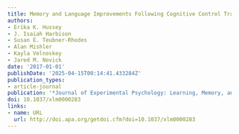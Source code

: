 ```yaml
---
title: Memory and Language Improvements Following Cognitive Control Training.
authors:
- Erika K. Hussey
- J. Isaiah Harbison
- Susan E. Teubner-Rhodes
- Alan Mishler
- Kayla Velnoskey
- Jared M. Novick
date: '2017-01-01'
publishDate: '2025-04-15T00:14:41.433284Z'
publication_types:
- article-journal
publication: '*Journal of Experimental Psychology: Learning, Memory, and Cognition*'
doi: 10.1037/xlm0000283
links:
- name: URL
  url: http://doi.apa.org/getdoi.cfm?doi=10.1037/xlm0000283
---
```

